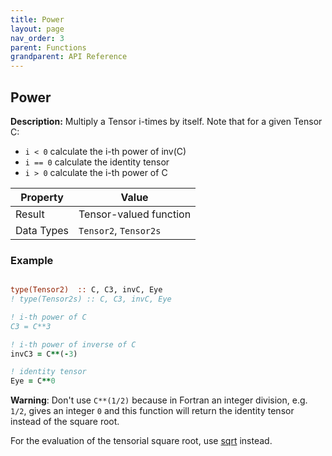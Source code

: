 ```yaml
---
title: Power
layout: page
nav_order: 3
parent: Functions
grandparent: API Reference
---
```


## Power

**Description:** Multiply a Tensor i-times by itself. Note that for a given Tensor C:
- `i < 0` calculate the i-th power of inv(C)
- `i == 0` calculate the identity tensor
- `i > 0` calculate the i-th power of C

| Property   | Value                  |
| ---        | ---                    |
| Result     | Tensor-valued function |
| Data Types | `Tensor2`, `Tensor2s`  |

### Example

```fortran

type(Tensor2)  :: C, C3, invC, Eye
! type(Tensor2s) :: C, C3, invC, Eye

! i-th power of C
C3 = C**3

! i-th power of inverse of C
invC3 = C**(-3)

! identity tensor
Eye = C**0
```

**Warning**: Don't use `C**(1/2)` because in Fortran an integer division, e.g. `1/2`, gives an integer `0` and this function will return the identity tensor instead of the square root.

For the evaluation of the tensorial square root, use [sqrt](squareroot.md) instead.